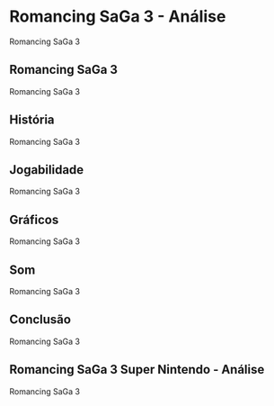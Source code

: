 ---
---

# Romancing SaGa 3 - Análise

Romancing SaGa 3

## Romancing SaGa 3

Romancing SaGa 3

## História

Romancing SaGa 3

## Jogabilidade

Romancing SaGa 3

## Gráficos

Romancing SaGa 3

## Som

Romancing SaGa 3

## Conclusão

Romancing SaGa 3

## Romancing SaGa 3 Super Nintendo - Análise

Romancing SaGa 3
